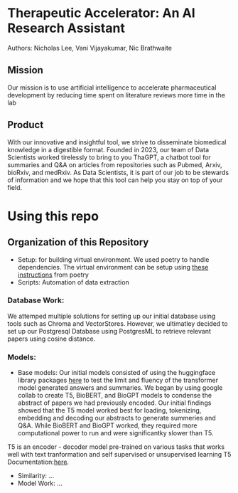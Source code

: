 # Therapeutic Accelerator: An AI Research Assistant
Authors: Nicholas Lee, Vani Vijayakumar, Nic Brathwaite

## Mission
Our mission is to use artificial intelligence to accelerate pharmaceutical development by reducing time spent on literature reviews more time in the lab

## Product
With our innovative and insightful tool, we strive to disseminate biomedical knowledge in a digestible format. Founded in 2023, our team of Data Scientists worked tirelessly to bring to you ThaGPT, a chatbot tool for summaries and Q&A on articles from repositories such as Pubmed, Arxiv, bioRxiv, and medRxiv. As Data Scientists, it is part of our job to be stewards of information and we hope that this tool can help you stay on top of your field.

# Using this repo
## Organization of this Repository
- Setup: for building virtual environment. We used poetry to handle dependencies. The virtual environment can be setup using [these instructions](https://python-poetry.org/docs/) from poetry
- Scripts: Automation of data extraction

### Database Work: 
We attemped multiple solutions for setting up our initial database using tools such as Chroma and VectorStores. However, we ultimatley decided to set up our Postgresql Database using PostgresML to retrieve relevant papers using cosine distance.  


### Models:
- Base models: Our initial models consisted of using the huggingface library packages [here](https://huggingface.co/docs/transformers/index) to test the limit and fluency of the transformer model generated answers and summaries. We began by using google collab to create T5, BioBERT, and BioGPT models to condense the abstract of papers we had previously encoded.
Our initial findings showed that the T5 model worked best for loading, tokenizing, embedding and decoding our abstracts to generate summeries and Q&A. While BioBERT and BioGPT worked, they required more computational power to run and were significantky slower than T5.

T5 is an encoder - decoder model pre-trained on various tasks that works well with text tranformation and self supervised or unsupervised learning T5 Documentation:[here](https://huggingface.co/docs/transformers/model_doc/t5). 
- Similarity: ...
- Model Work: ...
